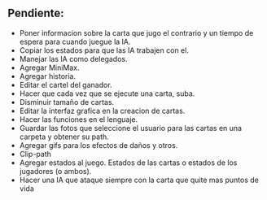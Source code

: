 ## Pendiente:

- Poner informacion sobre la carta que jugo el contrario y un tiempo de espera para cuando juegue la IA.
- Copiar los estados para que las IA trabajen con el.
- Manejar las IA como delegados.
- Agregar MiniMax.
- Agregar historia.
- Editar el cartel del ganador.
- Hacer que cada vez que se ejecute una carta, suba.
- Disminuir tamaño de cartas.
- Editar la interfaz grafica en la creacion de cartas.
- Hacer las funciones en el lenguaje.
- Guardar las fotos que seleccione el usuario para las cartas en una carpeta y obtener su path.
- Agregar gifs para los efectos de daños y otros.
- Clip-path
- Agregar estados al juego. Estados de las cartas o estados de los jugadores (o ambos).
- Hacer una IA que ataque siempre con la carta que quite mas puntos de vida
